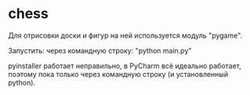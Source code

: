# chess

Для отрисовки доски и фигур на ней используется модуль "pygame".

Запустить:
через командную строку: "python main.py"

pyinstaller работает неправильно, в PyCharm всё идеально работает, поэтому пока только через командную строку (и установленный python).
